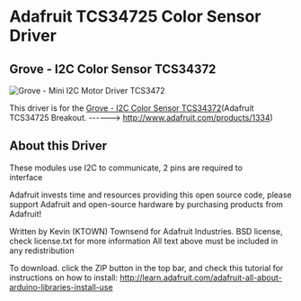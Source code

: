 # Adafruit TCS34725 Color Sensor Driver #

## Grove - I2C Color Sensor TCS34372 ##

![Grove - Mini I2C Motor Driver TCS3472](https://statics3.seeedstudio.com/seeed/img/2016-10/8Qe0dAysi8buqDlJz2AnNNXv.jpg)

This driver is for the [Grove - I2C Color Sensor TCS34372](https://www.seeedstudio.com/Grove-I2C-Color-Sensor-p-854.html)(Adafruit TCS34725 Breakout.
    ------> http://www.adafruit.com/products/1334)
 

## About this Driver ##

These modules use I2C to communicate, 2 pins are required to  
interface

Adafruit invests time and resources providing this open source code, 
please support Adafruit and open-source hardware by purchasing 
products from Adafruit!

Written by Kevin (KTOWN) Townsend for Adafruit Industries.
BSD license, check license.txt for more information
All text above must be included in any redistribution

To download. click the ZIP button in the top bar, and check this tutorial
for instructions on how to install: 
http://learn.adafruit.com/adafruit-all-about-arduino-libraries-install-use